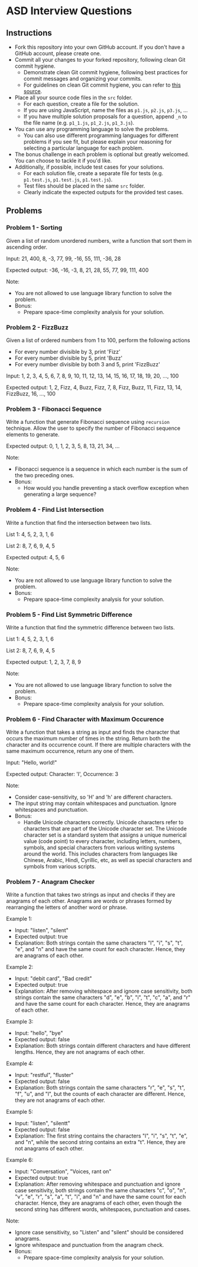 # ASD Interview Questions

## Instructions

- Fork this repository into your own GitHub account. If you don't have a GitHub account, please create one.
- Commit all your changes to your forked repository, following clean Git commit hygiene.
    - Demonstrate clean Git commit hygiene, following best practices for commit messages and organizing your commits.
    - For guidelines on clean Git commit hygiene, you can refer to [this source](https://cbea.ms/git-commit/).
- Place all your source code files in the `src` folder.
    - For each question, create a file for the solution.
    - If you are using JavaScript, name the files as `p1.js`, `p2.js`, `p3.js`, ...
    - If you have multiple solution proposals for a question, append `_n` to the file name (e.g. `p1_1.js`, `p1_2.js`, `p1_3.js`).
- You can use any programming language to solve the problems.
    - You can also use different programming languages for different problems if you see fit, but please explain your reasoning for selecting a particular language for each problem.
- The bonus challenge in each problem is optional but greatly welcomed. You can choose to tackle it if you'd like.
- Additionally, if possible, include test cases for your solutions.
    - For each solution file, create a separate file for tests (e.g. `p1.test.js`, `p1.test.js`, `p1.test.js`).
    - Test files should be placed in the same `src` folder.
    - Clearly indicate the expected outputs for the provided test cases.

## Problems

### Problem 1 - Sorting

Given a list of random unordered numbers, write a function that sort them in ascending order.

Input: 21, 400, 8, -3, 77, 99, -16, 55, 111, -36, 28

Expected output: -36, -16, -3, 8, 21, 28, 55, 77, 99, 111, 400

Note:
- You are not allowed to use language library function to solve the problem.
- Bonus:
    - Prepare space-time complexity analysis for your solution.

### Problem 2 - FizzBuzz

Given a list of ordered numbers from 1 to 100, perform the following actions
- For every number divisible by 3, print 'Fizz'
- For every number divisible by 5, print 'Buzz'
- For every number divisible by both 3 and 5, print 'FizzBuzz'

Input: 1, 2, 3, 4, 5, 6, 7, 8, 9, 10, 11, 12, 13, 14, 15, 16, 17, 18, 19, 20, ..., 100

Expected output: 1, 2, Fizz, 4, Buzz, Fizz, 7, 8, Fizz, Buzz, 11, Fizz, 13, 14, FizzBuzz, 16, ..., 100

### Problem 3 - Fibonacci Sequence

Write a function that generate Fibonacci sequence using `recursion` technique. Allow the user to specify the number of Fibonacci sequence elements to generate.

Expected output: 0, 1, 1, 2, 3, 5, 8, 13, 21, 34, ...

Note:
- Fibonacci sequence is a sequence in which each number is the sum of the two preceding ones.
- Bonus:
    - How would you handle preventing a stack overflow exception when generating a large sequence?

### Problem 4 - Find List Intersection

Write a function that find the intersection between two lists.

List 1: 4, 5, 2, 3, 1, 6

List 2: 8, 7, 6, 9, 4, 5

Expected output: 4, 5, 6

Note:
- You are not allowed to use language library function to solve the problem.
- Bonus:
    - Prepare space-time complexity analysis for your solution.

### Problem 5 - Find List Symmetric Difference

Write a function that find the symmetric difference between two lists.

List 1: 4, 5, 2, 3, 1, 6

List 2: 8, 7, 6, 9, 4, 5

Expected output: 1, 2, 3, 7, 8, 9

Note:
- You are not allowed to use language library function to solve the problem.
- Bonus:
    - Prepare space-time complexity analysis for your solution.

### Problem 6 - Find Character with Maximum Occurence

Write a function that takes a string as input and finds the character that occurs the maximum number of times in the string. Return both the character and its occurrence count. If there are multiple characters with the same maximum occurrence, return any one of them.

Input: "Hello, world!"

Expected output: Character: 'l', Occurrence: 3

Note:
- Consider case-sensitivity, so 'H' and 'h' are different characters.
- The input string may contain whitespaces and punctuation. Ignore whitespaces and punctuation.
- Bonus:
    - Handle Unicode characters correctly. Unicode characters refer to characters that are part of the Unicode character set. The Unicode character set is a standard system that assigns a unique numerical value (code point) to every character, including letters, numbers, symbols, and special characters from various writing systems around the world. This includes characters from languages like Chinese, Arabic, Hindi, Cyrillic, etc, as well as special characters and symbols from various scripts.

### Problem 7 - Anagram Checker

Write a function that takes two strings as input and checks if they are anagrams of each other. Anagrams are words or phrases formed by rearranging the letters of another word or phrase.

Example 1:
- Input: "listen", "silent"
- Expected output: true
- Explanation: Both strings contain the same characters "l", "i", "s", "t", "e", and "n" and have the same count for each character. Hence, they are anagrams of each other.

Example 2:
- Input: "debit card", "Bad credit"
- Expected output: true
- Explanation: After removing whitespace and ignore case sensitivity, both strings contain the same characters "d", "e", "b", "i", "t", "c", "a", and "r" and have the same count for each character. Hence, they are anagrams of each other.


Example 3:
- Input: "hello", "bye"
- Expected output: false
- Explanation: Both strings contain different characters and have different lengths. Hence, they are not anagrams of each other.


Example 4:
- Input: "restful", "fluster"
- Expected output: false
- Explanation: Both strings contain the same characters "r", "e", "s", "t", "f", "u", and "l", but the counts of each character are different. Hence, they are not anagrams of each other.


Example 5:
- Input: "listen", "silentt"
- Expected output: false
- Explanation: The first string contains the characters "l", "i", "s", "t", "e", and "n", while the second string contains an extra "t". Hence, they are not anagrams of each other.

Example 6:
- Input: "Conversation", "Voices, rant on"
- Expected output: true
- Explanation: After removing whitespace and punctuation and ignore case sensitivity, both strings contain the same characters "c", "o", "n", "v", "e", "r", "s", "a", "t", "i", and "n" and have the same count for each character. Hence, they are anagrams of each other, even though the second string has different words, whitespaces, punctuation and cases.

Note: 
- Ignore case sensitivity, so "Listen" and "silent" should be considered anagrams.
- Ignore whitespace and punctuation from the anagram check.
- Bonus:
    - Prepare space-time complexity analysis for your solution.
